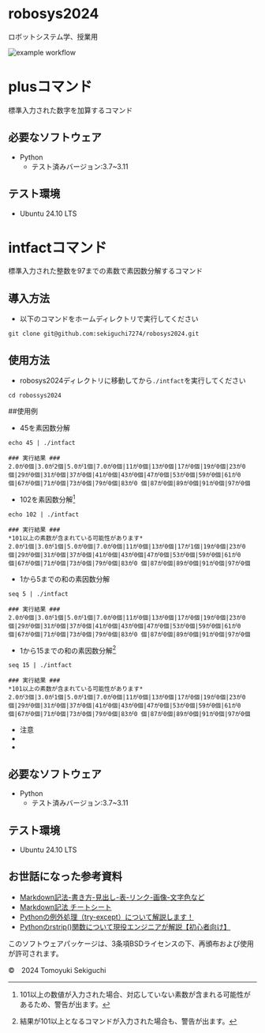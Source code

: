 # robosys2024
ロボットシステム学、授業用


![example workflow](.github/workflows/test.yml/badge.svg)

# plusコマンド


標準入力された数字を加算するコマンド

## 必要なソフトウェア
- Python
  - テスト済みバージョン:3.7~3.11

## テスト環境
- Ubuntu 24.10 LTS

# intfactコマンド


標準入力された整数を97までの素数で素因数分解するコマンド
## 導入方法
- 以下のコマンドをホームディレクトリで実行してください


```
git clone git@github.com:sekiguchi7274/robosys2024.git
```


## 使用方法
- robosys2024ディレクトリに移動してから`./intfact`を実行してください


```
cd robossys2024
```
 

##使用例
- 45を素因数分解


```
echo 45 | ./intfact
```


```
### 実行結果 ###
2.0が0個|3.0が2個|5.0が1個|7.0が0個|11が0個|13が0個|17が0個|19が0個|23が0個|29が0個|31が0個|37が0個|41が0個|43が0個|47が0個|53が0個|59が0個|61が0個|67が0個|71が0個|73が0個|79が0個|83が0 個|87が0個|89が0個|91が0個|97が0個
```


- 102を素因数分解[^1]


```
echo 102 | ./intfact
```


```
### 実行結果 ###
*101以上の素数が含まれている可能性があります*
2.0が1個|3.0が1個|5.0が0個|7.0が0個|11が0個|13が0個|17が1個|19が0個|23が0個|29が0個|31が0個|37が0個|41が0個|43が0個|47が0個|53が0個|59が0個|61が0個|67が0個|71が0個|73が0個|79が0個|83が0 個|87が0個|89が0個|91が0個|97が0個
```


- 1から5までの和の素因数分解


```
seq 5 | ./intfact
```


```
### 実行結果 ###
2.0が0個|3.0が1個|5.0が1個|7.0が0個|11が0個|13が0個|17が0個|19が0個|23が0個|29が0個|31が0個|37が0個|41が0個|43が0個|47が0個|53が0個|59が0個|61が0個|67が0個|71が0個|73が0個|79が0個|83が0 個|87が0個|89が0個|91が0個|97が0個
```


- 1から15までの和の素因数分解[^2]


```
seq 15 | ./intfact
```


```
### 実行結果 ###
*101以上の素数が含まれている可能性があります*
2.0が3個|3.0が1個|5.0が1個|7.0が0個|11が0個|13が0個|17が0個|19が0個|23が0個|29が0個|31が0個|37が0個|41が0個|43が0個|47が0個|53が0個|59が0個|61が0個|67が0個|71が0個|73が0個|79が0個|83が0 個|87が0個|89が0個|91が0個|97が0個
```


- 注意
 - [^1]: 101以上の数値が入力された場合、対応していない素数が含まれる可能性があるため、警告が出ます。

 - [^2]: 結果が101以上となるコマンドが入力された場合も、警告が出ます。


## 必要なソフトウェア
- Python
  - テスト済みバージョン:3.7~3.11

## テスト環境
- Ubuntu 24.10 LTS

## お世話になった参考資料
- [Markdown記法-書き方-見出し-表-リンク-画像-文字色など](https://help.notepm.jp/hc/ja/articles/17267176922393-Markdown%E8%A8%98%E6%B3%95-%E6%9B%B8%E3%81%8D%E6%96%B9-%E8%A6%8B%E5%87%BA%E3%81%97-%E8%A1%A8-%E3%83%AA%E3%83%B3%E3%82%AF-%E7%94%BB%E5%83%8F-%E6%96%87%E5%AD%97%E8%89%B2%E3%81%AA%E3%81%A9)
- [Markdown記法 チートシート](https://qiita.com/Qiita/items/c686397e4a0f4f11683d)
- [Pythonの例外処理（try-except）について解説します！](https://techplay.jp/column/1831)
- [Pythonのrstrip()関数について現役エンジニアが解説【初心者向け】](https://magazine.techacademy.jp/magazine/33799)


このソフトウェアパッケージは、3条項BSDライセンスの下、再頒布および使用が許可されます。

©　2024 Tomoyuki Sekiguchi
